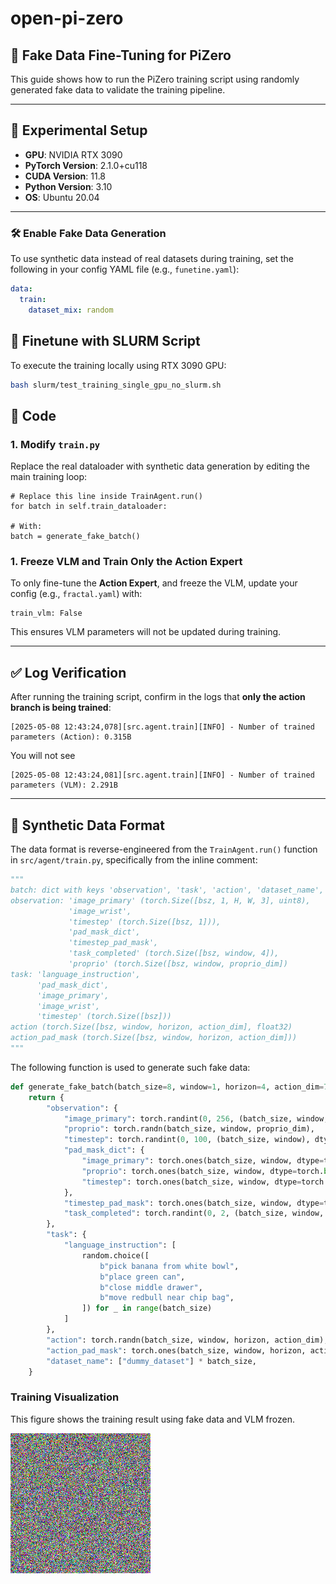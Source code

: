 # open-pi-zero

## 🎯 Fake Data Fine-Tuning for PiZero

This guide shows how to run the PiZero training script using randomly generated fake data to validate the training pipeline.

---

## 🧪 Experimental Setup

- **GPU**: NVIDIA RTX 3090  
- **PyTorch Version**: 2.1.0+cu118  
- **CUDA Version**: 11.8  
- **Python Version**: 3.10  
- **OS**: Ubuntu 20.04  

---

### 🛠️ Enable Fake Data Generation

To use synthetic data instead of real datasets during training, set the following in your config YAML file (e.g., `funetine.yaml`):

```yaml
data:
  train:
    dataset_mix: random
```
## 🧪 Finetune with SLURM Script

To execute the training locally using RTX 3090 GPU:

```bash
bash slurm/test_training_single_gpu_no_slurm.sh
```



## 🚀 Code

### 1. Modify `train.py`

Replace the real dataloader with synthetic data generation by editing the main training loop:

<pre><code class="language-python"># Replace this line inside TrainAgent.run()
for batch in self.train_dataloader:

# With:
batch = generate_fake_batch()
</code></pre>

### 1. Freeze VLM and Train Only the Action Expert

To only fine-tune the **Action Expert**, and freeze the VLM, update your config (e.g., `fractal.yaml`) with:

<pre><code class="language-yaml">train_vlm: False
</code></pre>

This ensures VLM parameters will not be updated during training.

---

## ✅ Log Verification

After running the training script, confirm in the logs that **only the action branch is being trained**:

<pre><code>[2025-05-08 12:43:24,078][src.agent.train][INFO] - Number of trained parameters (Action): 0.315B
</code></pre>

You will not see

<pre><code>[2025-05-08 12:43:24,081][src.agent.train][INFO] - Number of trained parameters (VLM): 2.291B
</code></pre>


---



## 🧩 Synthetic Data Format

The data format is reverse-engineered from the `TrainAgent.run()` function in `src/agent/train.py`, specifically from the inline comment:

```python
"""
batch: dict with keys 'observation', 'task', 'action', 'dataset_name', 'action_pad_mask'
observation: 'image_primary' (torch.Size([bsz, 1, H, W, 3], uint8), 
             'image_wrist', 
             'timestep' (torch.Size([bsz, 1])), 
             'pad_mask_dict', 
             'timestep_pad_mask', 
             'task_completed' (torch.Size([bsz, window, 4]), 
             'proprio' (torch.Size([bsz, window, proprio_dim])
task: 'language_instruction', 
      'pad_mask_dict', 
      'image_primary', 
      'image_wrist', 
      'timestep' (torch.Size([bsz]))
action (torch.Size([bsz, window, horizon, action_dim], float32)
action_pad_mask (torch.Size([bsz, window, horizon, action_dim]))
"""
```
The following function is used to generate such fake data:
```python
def generate_fake_batch(batch_size=8, window=1, horizon=4, action_dim=7, proprio_dim=8, height=224, width=224):
    return {
        "observation": {
            "image_primary": torch.randint(0, 256, (batch_size, window, height, width, 3), dtype=torch.uint8),
            "proprio": torch.randn(batch_size, window, proprio_dim),
            "timestep": torch.randint(0, 100, (batch_size, window), dtype=torch.int32),
            "pad_mask_dict": {
                "image_primary": torch.ones(batch_size, window, dtype=torch.bool),
                "proprio": torch.ones(batch_size, window, dtype=torch.bool),
                "timestep": torch.ones(batch_size, window, dtype=torch.bool),
            },
            "timestep_pad_mask": torch.ones(batch_size, window, dtype=torch.bool),
            "task_completed": torch.randint(0, 2, (batch_size, window, horizon), dtype=torch.bool),
        },
        "task": {
            "language_instruction": [
                random.choice([
                    b"pick banana from white bowl",
                    b"place green can",
                    b"close middle drawer",
                    b"move redbull near chip bag",
                ]) for _ in range(batch_size)
            ]
        },
        "action": torch.randn(batch_size, window, horizon, action_dim),
        "action_pad_mask": torch.ones(batch_size, window, horizon, action_dim, dtype=torch.bool),
        "dataset_name": ["dummy_dataset"] * batch_size,
    }
```

### Training Visualization

This figure shows the training result using fake data and VLM frozen.

![Training visualization](image_0.png)